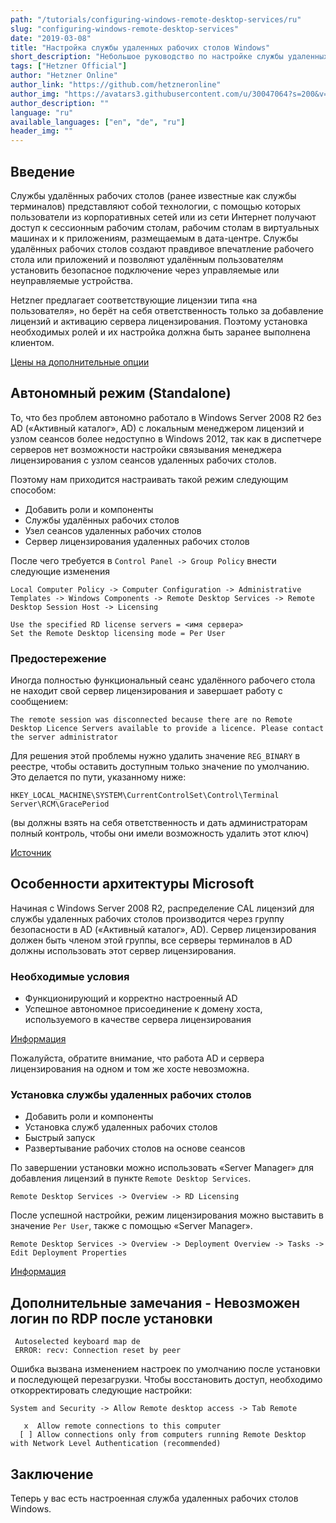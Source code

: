 ```yaml
---
path: "/tutorials/configuring-windows-remote-desktop-services/ru"
slug: "configuring-windows-remote-desktop-services"
date: "2019-03-08"
title: "Настройка службы удаленных рабочих столов Windows"
short_description: "Небольшое руководство по настройке службы удаленных рабочих столов Windows."
tags: ["Hetzner Official"]
author: "Hetzner Online"
author_link: "https://github.com/hetzneronline"
author_img: "https://avatars3.githubusercontent.com/u/30047064?s=200&v=4"
author_description: ""
language: "ru"
available_languages: ["en", "de", "ru"]
header_img: ""
---
```


## Введение

Службы удалённых рабочих столов (ранее известные как службы терминалов) представляют собой технологии, с помощью которых пользователи из корпоративных сетей или из сети Интернет получают доступ к сессионным рабочим столам, рабочим столам в виртуальных машинах и к приложениям, размещаемым в дата-центре. Службы удалённых рабочих столов создают правдивое впечатление рабочего стола или приложений и позволяют удалённым пользователям установить безопасное подключение через управляемые или неуправляемые устройства.

Hetzner предлагает соответствующие лицензии типа «на пользователя», но берёт на себя ответственность только за добавление лицензий и активацию сервера лицензирования.
Поэтому установка необходимых ролей и их настройка должна быть заранее выполнена клиентом.

[Цены на дополнительные опции](https://wiki.hetzner.de/index.php/Preisliste_Zusatzprodukte/ru)

## Автономный режим (Standalone)

То, что без проблем автономно работало в Windows Server 2008 R2 без AD («Активный каталог», AD) с локальным менеджером лицензий и узлом сеансов более недоступно в Windows 2012, так как в диспетчере серверов нет возможности настройки связывания менеджера лицензирования с узлом сеансов удаленных рабочих столов.

Поэтому нам приходится настраивать такой режим следующим способом:

* Добавить роли и компоненты
* Службы удалённых рабочих столов
* Узел сеансов удаленных рабочих столов
* Сервер лицензирования удаленных рабочих столов

После чего требуется в `Control Panel -> Group Policy` внести следующие изменения

```text
Local Computer Policy -> Computer Configuration -> Administrative Templates -> Windows Components -> Remote Desktop Services -> Remote Desktop Session Host -> Licensing
```

```text
Use the specified RD license servers = <имя сервера>
Set the Remote Desktop licensing mode = Per User
```

### Предостережение

Иногда полностью функциональный сеанс удалённого рабочего стола не находит свой сервер лицензирования и завершает работу с сообщением:

```text
The remote session was disconnected because there are no Remote Desktop Licence Servers available to provide a licence. Please contact the server administrator
```

Для решения этой проблемы нужно удалить значение `REG_BINARY` в реестре, чтобы оставить доступным только значение по умолчанию. Это делается по пути, указанному ниже:

`HKEY_LOCAL_MACHINE\SYSTEM\CurrentControlSet\Control\Terminal Server\RCM\GracePeriod`

(вы должны взять на себя ответственность и дать администраторам полный контроль, чтобы они имели возможность удалить этот ключ)

[Источник](http://www.360ict.nl/blog/no-remote-desktop-licence-server-availible-on-rd-session-host-server-2012/)

## Особенности архитектуры Microsoft

Начиная с Windows Server 2008 R2, распределение CAL лицензий для службы удаленных рабочих столов производится через группу безопасности в AD («Активный каталог», AD). Сервер лицензирования должен быть членом этой группы, все серверы терминалов в AD должны использовать этот сервер лицензирования.

### Необходимые условия

* Функционирующий и корректно настроенный AD
* Успешное автономное присоединение к домену хоста, используемого в качестве сервера лицензирования

[Информация](http://technet.microsoft.com/en-us/library/dn283324.aspx)

Пожалуйста, обратите внимание, что работа AD и сервера лицензирования на одном и том же хосте невозможна.

### Установка службы удаленных рабочих столов

* Добавить роли и компоненты
* Установка служб удаленных рабочих столов
* Быстрый запуск
* Развертывание рабочих столов на основе сеансов

По завершении установки можно использовать «Server Manager» для добавления лицензий в пункте `Remote Desktop Services`.

`Remote Desktop Services -> Overview -> RD Licensing`

После успешной настройки, режим лицензирования можно выставить в значение `Per User`, также с помощью «Server Manager».

`Remote Desktop Services -> Overview -> Deployment Overview -> Tasks -> Edit Deployment Properties`

[Информация](http://www.microsoft.com/en-us/download/confirmation.aspx?id=29006)

## Дополнительные замечания - Невозможен логин по RDP после установки

```text
 Autoselected keyboard map de
 ERROR: recv: Connection reset by peer
 ```

Ошибка вызвана изменением настроек по умолчанию после установки и последующей перезагрузки. Чтобы восстановить доступ, необходимо откорректировать следующие настройки:

 `System and Security -> Allow Remote desktop access -> Tab Remote`

```text
   x  Allow remote connections to this computer
  [ ] Allow connections only from computers running Remote Desktop with Network Level Authentication (recommended)
  ```

## Заключение

Теперь у вас есть настроенная служба удаленных рабочих столов Windows.
